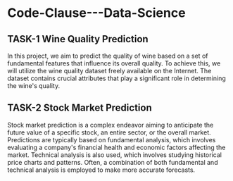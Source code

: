 # Code-Clause---Data-Science
## TASK-1 Wine Quality Prediction
In this project, we aim to predict the quality of wine based on a set of fundamental features that influence its overall quality. To achieve this, we will utilize the wine quality dataset freely available on the Internet. The dataset contains crucial attributes that play a significant role in determining the wine's quality.
## TASK-2 Stock Market Prediction
Stock market prediction is a complex endeavor aiming to anticipate the future value of a specific stock, an entire sector, or the overall market. Predictions are typically based on fundamental analysis, which involves evaluating a company's financial health and economic factors affecting the market. Technical analysis is also used, which involves studying historical price charts and patterns. Often, a combination of both fundamental and technical analysis is employed to make more accurate forecasts.
